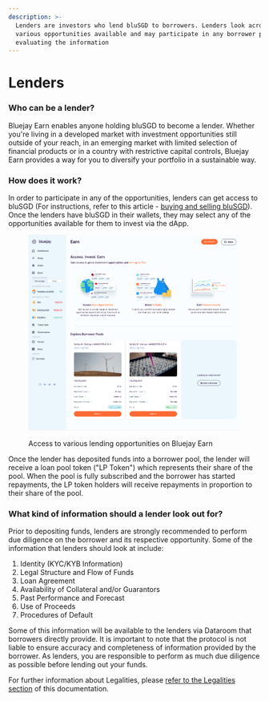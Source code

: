 ```yaml
---
description: >-
  Lenders are investors who lend bluSGD to borrowers. Lenders look across
  various opportunities available and may participate in any borrower pool after
  evaluating the information
---
```


# Lenders

### Who can be a lender?

Bluejay Earn enables anyone holding bluSGD to become a lender. Whether you're living in a developed market with investment opportunities still outside of your reach, in an emerging market with limited selection of financial products or in a country with restrictive capital controls, Bluejay Earn provides a way for you to diversify your portfolio in a sustainable way.

### How does it work?

In order to participate in any of the opportunities, lenders can get access to bluSGD (For instructions, refer to this article - [buying and selling bluSGD](../user-guides/buying-and-selling-blu.md)). Once the lenders have bluSGD in their wallets, they may select any of the opportunities available for them to invest via the dApp.

<figure><img src="../.gitbook/assets/image (4).png" alt=""><figcaption><p>Access to various lending opportunities on Bluejay Earn</p></figcaption></figure>

Once the lender has deposited funds into a borrower pool, the lender will receive a loan pool token ("LP Token") which represents their share of the pool. When the pool is fully subscribed and the borrower has started repayments, the LP token holders will receive repayments in proportion to their share of the pool.

### What kind of information should a lender look out for?

Prior to depositing funds, lenders are strongly recommended to perform due diligence on the borrower and its respective opportunity. Some of the information that lenders should look at include:

1. Identity (KYC/KYB Information)
2. Legal Structure and Flow of Funds
3. Loan Agreement&#x20;
4. Availability of Collateral and/or Guarantors
5. Past Performance and Forecast
6. Use of Proceeds
7. Procedures of Default

Some of this information will be available to the lenders via Dataroom that borrowers directly provide. It is important to note that the protocol is not liable to ensure accuracy and completeness of information provided by the borrower. As lenders, you are responsible to perform as much due diligence as possible before lending out your funds.

For further information about Legalities, please [refer to the Legalities section](legalities.md) of this documentation.
